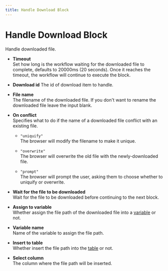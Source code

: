 ```yaml
---
title: Handle Download Block
---
```


# Handle Download Block

Handle downloaded file.

- **Timeout** <br>
	Set how long is the workflow waiting for the downloaded file to complete, defaults to 20000ms (20 seconds). Once it reaches the timeout, the workflow will continue to execute the block.

- **Download id**
	The id of download item to handle.

- **File name** <br>
	The filename of the downloaded file. If you don't want to rename the downloaded file leave the input blank.

- **On conflict** <br>
	Specifies what to do if the name of a downloaded file conflict with an existing file.
	- `"uniquify"` <br>
		The browser will modify the filename to make it unique.
	
	- `"overwrite"` <br>
		The browser will overwrite the old file with the newly-downloaded file.
	
	- `"prompt"` <br>
		The browser will prompt the user, asking them to choose whether to uniquify or overwrite.

- **Wait for the file to be downloaded** <br>
	Wait for the file to be downloaded before continuing to the next block.

- **Assign to variable** <br>
	Whether assign the file path of the downloaded file into a [variable](../workflow/variables.md) or not.

- **Variable name** <br>
	Name of the variable to assign the file path.

- **Insert to table** <br>
	Whether insert the file path into the [table](../workflow/table.md) or not.

- **Select column** <br>
	The column where the file path will be inserted.